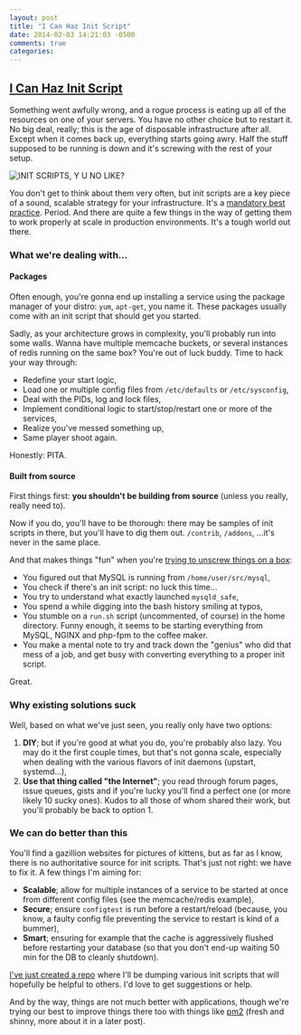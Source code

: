 ```yaml
---
layout: post
title: "I Can Haz Init Script"
date: 2014-02-03 14:21:03 -0500
comments: true
categories: 
---
```


## [I Can Haz Init Script](/blog/2013/06/19/I-can-haz-init-script.html)

Something went awfully wrong, and a rogue process is eating up all of the resources on one of your servers. You have no other choice but to restart it. No big deal, really; this is the age of disposable infrastructure after all. Except when it comes back up, everything starts going awry. Half the stuff supposed to be running is down and it's screwing with the rest of your setup.

![INIT SCRIPTS, Y U NO LIKE?](/images/posts/y-u-no-guy.png)

You don't get to think about them very often, but init scripts are a key piece of a sound, scalable strategy for your infrastructure. It's a [mandatory best practice](). Period. And there are quite a few things in the way of getting them to work properly at scale in production environments. It's a tough world out there.

### What we're dealing with…

#### Packages

Often enough, you're gonna end up installing a service using the package manager of your distro: `yum`, `apt-get`, you name it. These packages usually come with an init script that should get you started.

Sadly, as your architecture grows in complexity, you'll probably run into some walls. Wanna have multiple memcache buckets, or several instances of redis running on the same box? You're out of luck buddy. Time to hack your way
through:

  * Redefine your start logic,
  * Load one or multiple config files from `/etc/defaults` or `/etc/sysconfig`,
  * Deal with the PIDs, log and lock files,
  * Implement conditional logic to start/stop/restart one or more of the services,
  * Realize you've messed something up,
  * Same player shoot again.

Honestly: PITA.

#### Built from source

First things first: **you shouldn't be building from source** (unless you really, really need to).

Now if you do, you'll have to be thorough: there may be samples of init scripts in there, but you'll have to dig them out. `/contrib`, `/addons`, …it's never in the same place.

And that makes things "fun" when you're [trying to unscrew things on a box](http://devo.ps/blog/2013/03/06/troubleshooting-5minutes-on-a-yet-unknown-box.html):

  * You figured out that MySQL is running from `/home/user/src/mysql`,
  * You check if there's an init script: no luck this time…
  * You try to understand what exactly launched `mysqld_safe`,
  * You spend a while digging into the bash history smiling at typos,
  * You stumble on a `run.sh` script (uncommented, of course) in the home directory. Funny enough, it seems to be starting everything from MySQL, NGINX and php-fpm to the coffee maker.
  * You make a mental note to try and track down the "genius" who did that mess of a job, and get busy with converting everything to a proper init script.

Great.

### Why existing solutions suck

Well, based on what we've just seen, you really only have two options:

  1. **DIY**; but if you're good at what you do, you're probably also lazy. You may do it the first couple times, but that's not gonna scale, especially when dealing with the various flavors of init daemons (upstart, systemd…),
  2. **Use that thing called "the Internet"**; you read through forum pages, issue queues, gists and if you're lucky you'll find a perfect one (or more likely 10 sucky ones). Kudos to all those of whom shared their work, but you'll probably be back to option 1.

### We can do better than this

You'll find a gazillion websites for pictures of kittens, but as far as I know, there is no authoritative source for init scripts. That's just not right: we have to fix it. A few things I'm aiming for:

  * **Scalable**; allow for multiple instances of a service to be started at once from different config files (see the memcache/redis example),
  * **Secure**; ensure `configtest` is run before a restart/reload (because, you know, a faulty config file preventing the service to restart is kind of a bummer),
  * **Smart**; ensuring for example that the cache is aggressively flushed before restarting your database (so that you don't end-up waiting 50 min for the DB to cleanly shutdown).

[I've just created a repo](https://github.com/devo-ps/init-scripts) where I'll be dumping various init scripts that will hopefully be helpful to others. I'd love to get suggestions or help.

And by the way, things are not much better with applications, though we're trying our best to improve things there too with things like [pm2](https://github.com/Unitech/pm2) (fresh and shinny, more about it in a later post).